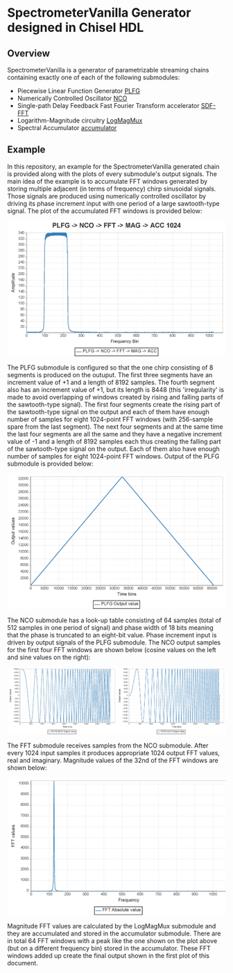 SpectrometerVanilla Generator designed in Chisel HDL
========================================================


## Overview
SpectrometerVanilla is a generator of parametrizable streaming chains containing exactly one of each of the following submodules:
 - Piecewise Linear Function Generator [PLFG](https://github.com/milovanovic/plfg)
 - Numerically Controlled Oscillator [NCO](https://github.com/milovanovic/nco)
 - Single-path Delay Feedback Fast Fourier Transform accelerator [SDF-FFT](https://github.com/milovanovic/sdf-fft)
 - Logarithm-Magnitude circuitry [LogMagMux](https://github.com/milovanovic/logMagMux)
 - Spectral Accumulator [accumulator](https://github.com/milovanovic/accumulator)

## Example
In this repository, an example for the SpectrometerVanilla generated chain is provided along with the plots of every submodule's output signals. The main idea of the example is to accumulate FFT windows generated by storing multiple adjacent (in terms of frequency) chirp sinusoidal signals. Those signals are produced using numerically controlled oscillator by driving its phase increment input with one period of a large sawtooth-type signal. The plot of the accumulated FFT windows is provided below:

![Accumulated FFT windows](./doc/images/SpectrometerVanillaBinsPlot.png)

The PLFG submodule is configured so that the one chirp consisting of 8 segments is produced on the outuput. The first three segments have an increment value of +1 and a length of 8192 samples. The fourth segment also has an increment value of +1, but its length is 8448 (this 'irregularity' is made to avoid overlapping of windows created by rising and falling parts of the sawtooth-type signal). The first four segments create the rising part of the sawtooth-type signal on the output and each of them have enough number of samples for eight 1024-point FFT windows (with 256-sample spare from the last segment). The next four segments and at the same time the last four segments are all the same and they have a negative increment value of -1 and a length of 8192 samples each thus creating the falling part of the sawtooth-type signal on the output. Each of them also have enough number of samples for eight 1024-point FFT windows. Output of the PLFG submodule is provided below:

![Output of the PLFG submodule](./doc/images/plfg.png)

The NCO submodule has a look-up table consisting of 64 samples (total of 512 samples in one period of signal) and phase width of 18 bits meaning that the phase is truncated to an eight-bit value. Phase increment input is driven by output signals of the PLFG submodule. The NCO output samples for the first four FFT windows are shown below (cosine values on the left and sine values on the right):

![Output of the NCO submodule](./doc/images/plfg_nco.jpg)

The FFT submodule receives samples from the NCO submodule. After every 1024 input samples it produces appropriate 1024 output FFT values, real and imaginary. Magnitude values of the 32nd of the FFT windows are shown below:

![Magnitude values](./doc/images/plfg_nco_fft_chain.png)
 
Magnitude FFT values are calculated by the LogMagMux submodule and they are accumulated and stored in the accumulator submodule. There are in total 64 FFT windows with a peak like the one shown on the plot above (but on a different frequency bin) stored in the accumulator. These FFT windows added up create the final output shown in the first plot of this document.
